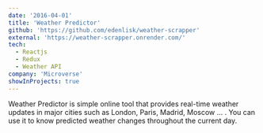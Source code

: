 ```yaml
---
date: '2016-04-01'
title: 'Weather Predictor'
github: 'https://github.com/edenlisk/weather-scrapper'
external: 'https://weather-scrapper.onrender.com/'
tech:
  - Reactjs
  - Redux
  - Weather API
company: 'Microverse'
showInProjects: true
---
```


Weather Predictor is simple online tool that provides real-time weather updates in major cities such as London, Paris, Madrid, Moscow ... . You can use it to know predicted weather changes throughout the current day.
